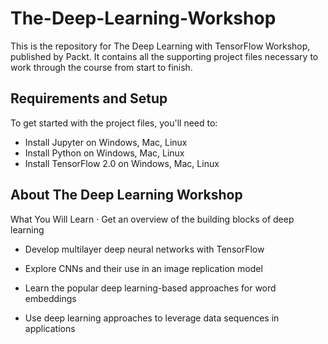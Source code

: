 # The-Deep-Learning-Workshop

This is the repository for The Deep Learning with TensorFlow Workshop, published by Packt. It contains all the supporting project files necessary to work through the course from start to finish.

## Requirements and Setup
To get started with the project files, you'll need to:
* Install Jupyter on Windows, Mac, Linux
* Install Python on Windows, Mac, Linux
* Install TensorFlow 2.0 on Windows, Mac, Linux

## About The Deep Learning Workshop
What You Will Learn · Get an overview of the building blocks of deep learning

* Develop multilayer deep neural networks with TensorFlow

* Explore CNNs and their use in an image replication model

* Learn the popular deep learning-based approaches for word embeddings

* Use deep learning approaches to leverage data sequences in applications
